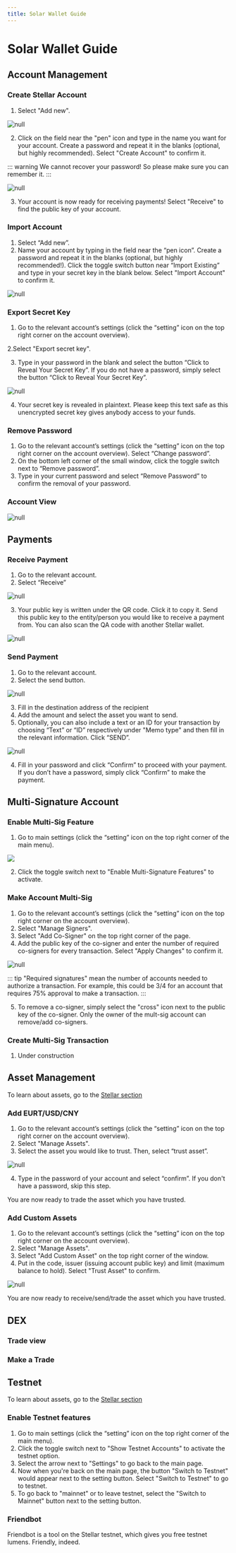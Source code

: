 ```yaml
---
title: Solar Wallet Guide
---
```

# Solar Wallet Guide

## Account Management

### Create Stellar Account

1. Select "Add new".

![null](/images/screen-shot-2019-03-04-at-11.47.22.png)

2. Click on the field near the "pen" icon and type in the name you want for your account. Create a password and repeat it in the blanks (optional, but highly recommended). Select "Create Account" to confirm it.

::: warning
We cannot recover your password! So please make sure you can remember it.
:::

![null](/images/rename-again.png)

3. Your account is now ready for receiving payments! Select "Receive" to find the public key of your account.

### Import Account

1. Select “Add new”.
2. Name your account by typing in the field near the “pen icon”. Create a password and repeat it in the blanks (optional, but highly recommended!). Click the toggle switch button near “Import Existing” and type in your secret key in the blank below. Select "Import Account" to confirm it.

![null](/images/rename-again.png)

### Export Secret Key

1. Go to the relevant account’s settings (click the “setting” icon on the top right corner on the account overview). 

2.Select "Export secret key". 

3. Type in your password in the blank and select the button “Click to Reveal Your Secret Key”. If you do not have a password, simply select the button “Click to Reveal Your Secret Key”.

![null](/images/mejor.png)

4. Your secret key is revealed in plaintext. Please keep this text safe as this unencrypted secret key gives anybody access to your funds.

### Remove Password

1. Go to the relevant account’s settings (click the “setting” icon on the top right corner on the account overview). Select “Change password”.
2. On the bottom left corner of the small window, click the toggle switch next to “Remove password”.
3. Type in your current password and select “Remove Password” to confirm the removal of your password.

### Account View

![null](/images/lots-of-instructions.png)

## Payments

### Receive Payment

1. Go to the relevant account.
2. Select “Receive”

![null](/images/screen-shot-2019-02-18-at-10.35.36.png)

3. Your public key is written under the QR code. Click it to copy it. Send this public key to the entity/person you would like to receive a payment from. You can also scan the QA code with another Stellar wallet.

![null](/images/blur-2.png)

### Send Payment

1. Go to the relevant account.
2. Select the send button.

![null](/images/receive-button.png)

3. Fill in the destination address of the recipient
4. Add the amount and select the asset you want to send. 
5. Optionally, you can also include a text or an ID for your transaction by choosing “Text” or “ID” respectively under "Memo type" and then fill in the relevant information. Click “SEND”.

![null](/images/screen-shot-2019-02-26-at-13.00.17.png)

4. Fill in your password and click “Confirm” to proceed with your payment. If you don’t have a password, simply click “Confirm” to make the payment.

## Multi-Signature Account

### Enable Multi-Sig Feature

1. Go to main settings (click the “setting” icon on the top right corner of the main menu).

![](/images/settings-button.png)

2. Click the toggle switch next to "Enable Multi-Signature Features" to activate.

### Make Account Multi-Sig

1. Go to the relevant account’s settings (click the “setting” icon on the top right corner on the account overview).  
2. Select "Manage Signers".
3. Select "Add Co-Signer" on the top right corner of the page.
4. Add the public key of the co-signer and enter the number of required co-signers for every transaction. Select "Apply Changes" to confirm it.

![null](/images/blue-3.png)

::: tip
"Required signatures" mean the number of accounts needed to authorize a transaction. For example, this could be 3/4 for an account that requires 75% approval to make a transaction.
:::

5. To remove a co-signer, simply select the "cross" icon next to the public key of the co-signer. Only the owner of the mult-sig account can remove/add co-signers.

### Create Multi-Sig Transaction

1. Under construction

## Asset Management

To learn about assets, go to the [Stellar section](https://boring-edison-1091b3.netlify.com/guide/02-stellar-guide.html#about-assets)

### Add EURT/USD/CNY

1. Go to the relevant account’s settings (click the “setting” icon on the top right corner on the account overview). 
2. Select "Manage Assets". 
3. Select the asset you would like to trust. Then, select “trust asset”.

![null](/images/screen-shot-2019-02-26-at-13.05.35.png)

4. Type in the password of your account and select “confirm”. If you don't have a password, skip this step.

You are now ready to trade the asset which you have trusted.

### Add Custom Assets

1. Go to the relevant account’s settings (click the “setting” icon on the top right corner on the account overview). 
2. Select "Manage Assets".
3. Select "Add Custom Asset" on the top right corner of the window.
4. Put in the code, issuer (issuing account public key) and limit (maximum balance to hold). Select "Trust Asset" to confirm.

![null](/images/screen-shot-2019-02-26-at-09.37.19.png)

You are now ready to receive/send/trade the asset which you have trusted.

## DEX

### Trade view

### Make a Trade

## Testnet

To learn about assets, go to the [Stellar section](/guide/02-stellar-guide.html#about-stellar)

### Enable Testnet features

1. Go to main settings (click the “setting” icon on the top right corner of the main menu).
2. Click the toggle switch next to "Show Testnet Accounts" to activate the testnet option.
3. Select the arrow next to "Settings" to go back to the main page.
4. Now when you're back on the main page, the button "Switch to Testnet" would appear next to the setting button. Select "Switch to Testnet" to go to testnet.
5. To go back to "mainnet" or to leave testnet, select the "Switch to Mainnet" button next to the setting button.

### Friendbot

Friendbot is a tool on the Stellar testnet, which gives you free testnet lumens. Friendly, indeed.
